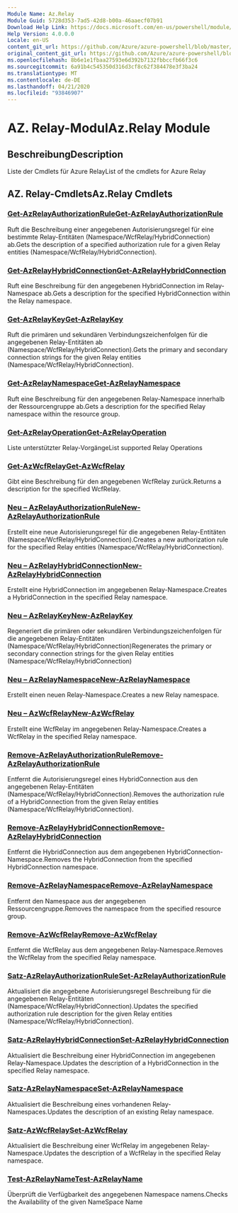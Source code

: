 ```yaml
---
Module Name: Az.Relay
Module Guid: 5728d353-7ad5-42d8-b00a-46aaecf07b91
Download Help Link: https://docs.microsoft.com/en-us/powershell/module/az.relay
Help Version: 4.0.0.0
Locale: en-US
content_git_url: https://github.com/Azure/azure-powershell/blob/master/src/Relay/Relay/help/Az.Relay.md
original_content_git_url: https://github.com/Azure/azure-powershell/blob/master/src/Relay/Relay/help/Az.Relay.md
ms.openlocfilehash: 8b6e1e1fbaa27593e6d392b7132fbbccfb66f3c6
ms.sourcegitcommit: 6a91b4c545350d316d3cf8c62f384478e3f3ba24
ms.translationtype: MT
ms.contentlocale: de-DE
ms.lasthandoff: 04/21/2020
ms.locfileid: "93846907"
---
```

# <span data-ttu-id="2909f-101">AZ. Relay-Modul</span><span class="sxs-lookup"><span data-stu-id="2909f-101">Az.Relay Module</span></span>
## <span data-ttu-id="2909f-102">Beschreibung</span><span class="sxs-lookup"><span data-stu-id="2909f-102">Description</span></span>
<span data-ttu-id="2909f-103">Liste der Cmdlets für Azure Relay</span><span class="sxs-lookup"><span data-stu-id="2909f-103">List of the cmdlets for Azure Relay</span></span>

## <span data-ttu-id="2909f-104">AZ. Relay-Cmdlets</span><span class="sxs-lookup"><span data-stu-id="2909f-104">Az.Relay Cmdlets</span></span>
### [<span data-ttu-id="2909f-105">Get-AzRelayAuthorizationRule</span><span class="sxs-lookup"><span data-stu-id="2909f-105">Get-AzRelayAuthorizationRule</span></span>](Get-AzRelayAuthorizationRule.md)
<span data-ttu-id="2909f-106">Ruft die Beschreibung einer angegebenen Autorisierungsregel für eine bestimmte Relay-Entitäten (Namespace/WcfRelay/HybridConnection) ab.</span><span class="sxs-lookup"><span data-stu-id="2909f-106">Gets the description of a specified authorization rule for a given Relay entities (Namespace/WcfRelay/HybridConnection).</span></span>

### [<span data-ttu-id="2909f-107">Get-AzRelayHybridConnection</span><span class="sxs-lookup"><span data-stu-id="2909f-107">Get-AzRelayHybridConnection</span></span>](Get-AzRelayHybridConnection.md)
<span data-ttu-id="2909f-108">Ruft eine Beschreibung für den angegebenen HybridConnection im Relay-Namespace ab.</span><span class="sxs-lookup"><span data-stu-id="2909f-108">Gets a description for the specified HybridConnection within the Relay namespace.</span></span>

### [<span data-ttu-id="2909f-109">Get-AzRelayKey</span><span class="sxs-lookup"><span data-stu-id="2909f-109">Get-AzRelayKey</span></span>](Get-AzRelayKey.md)
<span data-ttu-id="2909f-110">Ruft die primären und sekundären Verbindungszeichenfolgen für die angegebenen Relay-Entitäten ab (Namespace/WcfRelay/HybridConnection).</span><span class="sxs-lookup"><span data-stu-id="2909f-110">Gets the primary and secondary connection strings for the given Relay entities (Namespace/WcfRelay/HybridConnection).</span></span>

### [<span data-ttu-id="2909f-111">Get-AzRelayNamespace</span><span class="sxs-lookup"><span data-stu-id="2909f-111">Get-AzRelayNamespace</span></span>](Get-AzRelayNamespace.md)
<span data-ttu-id="2909f-112">Ruft eine Beschreibung für den angegebenen Relay-Namespace innerhalb der Ressourcengruppe ab.</span><span class="sxs-lookup"><span data-stu-id="2909f-112">Gets a description for the specified Relay namespace within the resource group.</span></span>

### [<span data-ttu-id="2909f-113">Get-AzRelayOperation</span><span class="sxs-lookup"><span data-stu-id="2909f-113">Get-AzRelayOperation</span></span>](Get-AzRelayOperation.md)
<span data-ttu-id="2909f-114">Liste unterstützter Relay-Vorgänge</span><span class="sxs-lookup"><span data-stu-id="2909f-114">List supported Relay Operations</span></span>

### [<span data-ttu-id="2909f-115">Get-AzWcfRelay</span><span class="sxs-lookup"><span data-stu-id="2909f-115">Get-AzWcfRelay</span></span>](Get-AzWcfRelay.md)
<span data-ttu-id="2909f-116">Gibt eine Beschreibung für den angegebenen WcfRelay zurück.</span><span class="sxs-lookup"><span data-stu-id="2909f-116">Returns a description for the specified WcfRelay.</span></span>

### [<span data-ttu-id="2909f-117">Neu – AzRelayAuthorizationRule</span><span class="sxs-lookup"><span data-stu-id="2909f-117">New-AzRelayAuthorizationRule</span></span>](New-AzRelayAuthorizationRule.md)
<span data-ttu-id="2909f-118">Erstellt eine neue Autorisierungsregel für die angegebenen Relay-Entitäten (Namespace/WcfRelay/HybridConnection).</span><span class="sxs-lookup"><span data-stu-id="2909f-118">Creates a new authorization rule for the specified Relay entities (Namespace/WcfRelay/HybridConnection).</span></span>

### [<span data-ttu-id="2909f-119">Neu – AzRelayHybridConnection</span><span class="sxs-lookup"><span data-stu-id="2909f-119">New-AzRelayHybridConnection</span></span>](New-AzRelayHybridConnection.md)
<span data-ttu-id="2909f-120">Erstellt eine HybridConnection im angegebenen Relay-Namespace.</span><span class="sxs-lookup"><span data-stu-id="2909f-120">Creates a HybridConnection in the specified Relay namespace.</span></span>

### [<span data-ttu-id="2909f-121">Neu – AzRelayKey</span><span class="sxs-lookup"><span data-stu-id="2909f-121">New-AzRelayKey</span></span>](New-AzRelayKey.md)
<span data-ttu-id="2909f-122">Regeneriert die primären oder sekundären Verbindungszeichenfolgen für die angegebenen Relay-Entitäten (Namespace/WcfRelay/HybridConnection)</span><span class="sxs-lookup"><span data-stu-id="2909f-122">Regenerates the primary or secondary connection strings for the given Relay entities (Namespace/WcfRelay/HybridConnection)</span></span>

### [<span data-ttu-id="2909f-123">Neu – AzRelayNamespace</span><span class="sxs-lookup"><span data-stu-id="2909f-123">New-AzRelayNamespace</span></span>](New-AzRelayNamespace.md)
<span data-ttu-id="2909f-124">Erstellt einen neuen Relay-Namespace.</span><span class="sxs-lookup"><span data-stu-id="2909f-124">Creates a new Relay namespace.</span></span>

### [<span data-ttu-id="2909f-125">Neu – AzWcfRelay</span><span class="sxs-lookup"><span data-stu-id="2909f-125">New-AzWcfRelay</span></span>](New-AzWcfRelay.md)
<span data-ttu-id="2909f-126">Erstellt eine WcfRelay im angegebenen Relay-Namespace.</span><span class="sxs-lookup"><span data-stu-id="2909f-126">Creates a WcfRelay in the specified Relay namespace.</span></span>

### [<span data-ttu-id="2909f-127">Remove-AzRelayAuthorizationRule</span><span class="sxs-lookup"><span data-stu-id="2909f-127">Remove-AzRelayAuthorizationRule</span></span>](Remove-AzRelayAuthorizationRule.md)
<span data-ttu-id="2909f-128">Entfernt die Autorisierungsregel eines HybridConnection aus den angegebenen Relay-Entitäten (Namespace/WcfRelay/HybridConnection).</span><span class="sxs-lookup"><span data-stu-id="2909f-128">Removes the authorization rule of a HybridConnection from the given Relay entities (Namespace/WcfRelay/HybridConnection).</span></span>

### [<span data-ttu-id="2909f-129">Remove-AzRelayHybridConnection</span><span class="sxs-lookup"><span data-stu-id="2909f-129">Remove-AzRelayHybridConnection</span></span>](Remove-AzRelayHybridConnection.md)
<span data-ttu-id="2909f-130">Entfernt die HybridConnection aus dem angegebenen HybridConnection-Namespace.</span><span class="sxs-lookup"><span data-stu-id="2909f-130">Removes the HybridConnection from the specified HybridConnection namespace.</span></span>

### [<span data-ttu-id="2909f-131">Remove-AzRelayNamespace</span><span class="sxs-lookup"><span data-stu-id="2909f-131">Remove-AzRelayNamespace</span></span>](Remove-AzRelayNamespace.md)
<span data-ttu-id="2909f-132">Entfernt den Namespace aus der angegebenen Ressourcengruppe.</span><span class="sxs-lookup"><span data-stu-id="2909f-132">Removes the namespace from the specified resource group.</span></span> 

### [<span data-ttu-id="2909f-133">Remove-AzWcfRelay</span><span class="sxs-lookup"><span data-stu-id="2909f-133">Remove-AzWcfRelay</span></span>](Remove-AzWcfRelay.md)
<span data-ttu-id="2909f-134">Entfernt die WcfRelay aus dem angegebenen Relay-Namespace.</span><span class="sxs-lookup"><span data-stu-id="2909f-134">Removes the WcfRelay from the specified Relay namespace.</span></span>

### [<span data-ttu-id="2909f-135">Satz-AzRelayAuthorizationRule</span><span class="sxs-lookup"><span data-stu-id="2909f-135">Set-AzRelayAuthorizationRule</span></span>](Set-AzRelayAuthorizationRule.md)
<span data-ttu-id="2909f-136">Aktualisiert die angegebene Autorisierungsregel Beschreibung für die angegebenen Relay-Entitäten (Namespace/WcfRelay/HybridConnection).</span><span class="sxs-lookup"><span data-stu-id="2909f-136">Updates the specified authorization rule description for the given Relay entities (Namespace/WcfRelay/HybridConnection).</span></span>

### [<span data-ttu-id="2909f-137">Satz-AzRelayHybridConnection</span><span class="sxs-lookup"><span data-stu-id="2909f-137">Set-AzRelayHybridConnection</span></span>](Set-AzRelayHybridConnection.md)
<span data-ttu-id="2909f-138">Aktualisiert die Beschreibung einer HybridConnection im angegebenen Relay-Namespace.</span><span class="sxs-lookup"><span data-stu-id="2909f-138">Updates the description of a HybridConnection in the specified Relay namespace.</span></span>

### [<span data-ttu-id="2909f-139">Satz-AzRelayNamespace</span><span class="sxs-lookup"><span data-stu-id="2909f-139">Set-AzRelayNamespace</span></span>](Set-AzRelayNamespace.md)
<span data-ttu-id="2909f-140">Aktualisiert die Beschreibung eines vorhandenen Relay-Namespaces.</span><span class="sxs-lookup"><span data-stu-id="2909f-140">Updates the description of an existing Relay namespace.</span></span>

### [<span data-ttu-id="2909f-141">Satz-AzWcfRelay</span><span class="sxs-lookup"><span data-stu-id="2909f-141">Set-AzWcfRelay</span></span>](Set-AzWcfRelay.md)
<span data-ttu-id="2909f-142">Aktualisiert die Beschreibung einer WcfRelay im angegebenen Relay-Namespace.</span><span class="sxs-lookup"><span data-stu-id="2909f-142">Updates the description of a WcfRelay in the specified Relay namespace.</span></span>

### [<span data-ttu-id="2909f-143">Test-AzRelayName</span><span class="sxs-lookup"><span data-stu-id="2909f-143">Test-AzRelayName</span></span>](Test-AzRelayName.md)
<span data-ttu-id="2909f-144">Überprüft die Verfügbarkeit des angegebenen Namespace namens.</span><span class="sxs-lookup"><span data-stu-id="2909f-144">Checks the Availability of the given NameSpace Name</span></span>

